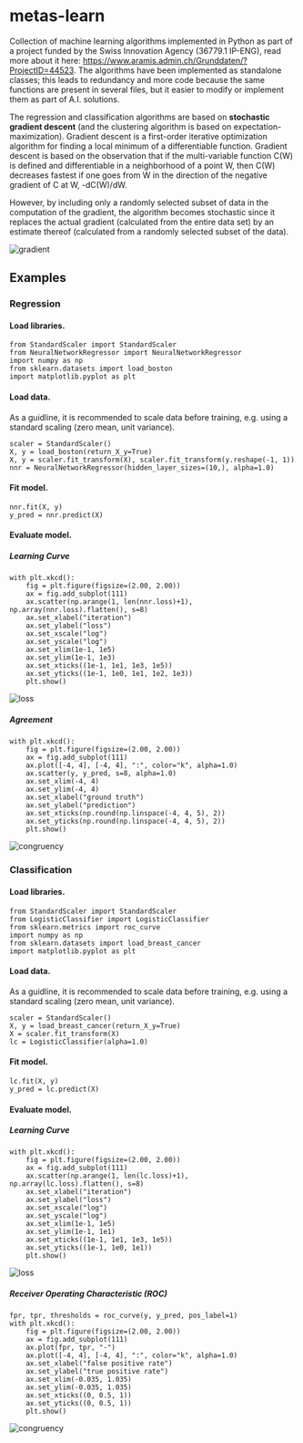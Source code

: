 # metas-learn
Collection of machine learning algorithms implemented in Python as part of a project funded by the Swiss Innovation Agency (36779.1 IP-ENG), read more about it here: https://www.aramis.admin.ch/Grunddaten/?ProjectID=44523.
The algorithms have been implemented as standalone classes; this leads to redundancy and more code because the same functions are present in several files, but it easier to modify or implement them as part of A.I. solutions.

The regression and classification algorithms are based on **stochastic gradient descent** (and the clustering algorithm is based on expectation-maximization). Gradient descent is a first-order iterative optimization algorithm for finding a local minimum of a differentiable function. Gradient descent is based on the observation that if the multi-variable function C(W) is defined and differentiable in a neighborhood of a point W, then C(W) decreases fastest if one goes from W in the direction of the negative gradient of C at W, -dC(W)/dW. 

However, by including only a randomly selected subset of data in the computation of the gradient, the algorithm becomes stochastic since it replaces the actual gradient (calculated from the entire data set) by an estimate thereof (calculated from a randomly selected subset of the data).

![gradient](Figures/gradient.png)

## Examples

### Regression

#### Load libraries.
  	from StandardScaler import StandardScaler
	from NeuralNetworkRegressor import NeuralNetworkRegressor
	import numpy as np
	from sklearn.datasets import load_boston
	import matplotlib.pyplot as plt
  
#### Load data.
As a guidline, it is recommended to scale data before training, e.g. using a standard scaling (zero mean, unit variance).

  	scaler = StandardScaler()
  	X, y = load_boston(return_X_y=True)
  	X, y = scaler.fit_transform(X), scaler.fit_transform(y.reshape(-1, 1))
  	nnr = NeuralNetworkRegressor(hidden_layer_sizes=(10,), alpha=1.0)
  
#### Fit model.
	nnr.fit(X, y)
	y_pred = nnr.predict(X)
	
#### Evaluate model.

##### Learning Curve

	with plt.xkcd():
	    fig = plt.figure(figsize=(2.00, 2.00))
	    ax = fig.add_subplot(111)
	    ax.scatter(np.arange(1, len(nnr.loss)+1), np.array(nnr.loss).flatten(), s=8)
	    ax.set_xlabel("iteration")
	    ax.set_ylabel("loss")
	    ax.set_xscale("log")
	    ax.set_yscale("log")
	    ax.set_xlim(1e-1, 1e5)
	    ax.set_ylim(1e-1, 1e3)
	    ax.set_xticks((1e-1, 1e1, 1e3, 1e5))
	    ax.set_yticks((1e-1, 1e0, 1e1, 1e2, 1e3))
	    plt.show()
	
![loss](Figures/loss_NN.png)

##### Agreement

	with plt.xkcd():
	    fig = plt.figure(figsize=(2.00, 2.00))
	    ax = fig.add_subplot(111)
	    ax.plot([-4, 4], [-4, 4], ":", color="k", alpha=1.0)
	    ax.scatter(y, y_pred, s=8, alpha=1.0)
	    ax.set_xlim(-4, 4)
	    ax.set_ylim(-4, 4)
	    ax.set_xlabel("ground truth")
	    ax.set_ylabel("prediction")
	    ax.set_xticks(np.round(np.linspace(-4, 4, 5), 2))
	    ax.set_yticks(np.round(np.linspace(-4, 4, 5), 2))
	    plt.show()
	
![congruency](Figures/congruency_NN.png)

### Classification

#### Load libraries.
  	from StandardScaler import StandardScaler
	from LogisticClassifier import LogisticClassifier
	from sklearn.metrics import roc_curve
	import numpy as np
	from sklearn.datasets import load_breast_cancer
	import matplotlib.pyplot as plt
  
#### Load data.
As a guidline, it is recommended to scale data before training, e.g. using a standard scaling (zero mean, unit variance).

  	scaler = StandardScaler()
  	X, y = load_breast_cancer(return_X_y=True)
  	X = scaler.fit_transform(X)
  	lc = LogisticClassifier(alpha=1.0)
  
#### Fit model.
	lc.fit(X, y)
	y_pred = lc.predict(X)
	
#### Evaluate model.

##### Learning Curve
	with plt.xkcd():
	    fig = plt.figure(figsize=(2.00, 2.00))
	    ax = fig.add_subplot(111)
	    ax.scatter(np.arange(1, len(lc.loss)+1), np.array(lc.loss).flatten(), s=8)
	    ax.set_xlabel("iteration")
	    ax.set_ylabel("loss")
	    ax.set_xscale("log")
	    ax.set_yscale("log")
	    ax.set_xlim(1e-1, 1e5)
	    ax.set_ylim(1e-1, 1e1)
	    ax.set_xticks((1e-1, 1e1, 1e3, 1e5))
	    ax.set_yticks((1e-1, 1e0, 1e1))
	    plt.show()
	
![loss](Figures/loss_LC.png)

##### Receiver Operating Characteristic (ROC)
	fpr, tpr, thresholds = roc_curve(y, y_pred, pos_label=1)
	with plt.xkcd():
	    fig = plt.figure(figsize=(2.00, 2.00))
	    ax = fig.add_subplot(111)
	    ax.plot(fpr, tpr, "-")
	    ax.plot([-4, 4], [-4, 4], ":", color="k", alpha=1.0)
	    ax.set_xlabel("false positive rate")
	    ax.set_ylabel("true positive rate")
	    ax.set_xlim(-0.035, 1.035)
	    ax.set_ylim(-0.035, 1.035)
	    ax.set_xticks((0, 0.5, 1))
	    ax.set_yticks((0, 0.5, 1))
	    plt.show()
	    
![congruency](Figures/congruency_LC.png)
